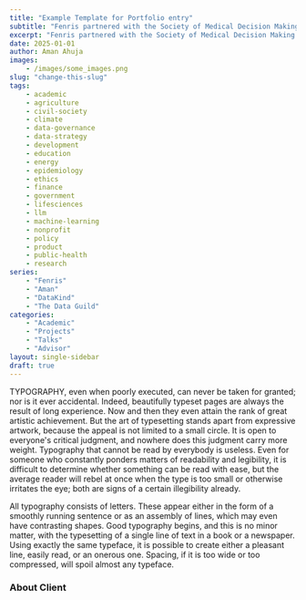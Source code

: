 ```yaml
---
title: "Example Template for Portfolio entry"
subtitle: "Fenris partnered with the Society of Medical Decision Making (SMDM) and Rockefeller Foundation to help a cohort of academic research teams better meet the needs of state and local decision-makers for actionable insights from epidemiological, economic and operational data models."
excerpt: "Fenris partnered with the Society of Medical Decision Making (SMDM) and Rockefeller Foundation to help a cohort of academic research teams better meet the needs of state and local decision-makers for actionable insights from epidemiological, economic and operational data models."
date: 2025-01-01
author: Aman Ahuja
images:
    - /images/some_images.png
slug: "change-this-slug"
tags:
    - academic
    - agriculture
    - civil-society
    - climate
    - data-governance
    - data-strategy
    - development
    - education
    - energy
    - epidemiology
    - ethics
    - finance
    - government
    - lifesciences
    - llm
    - machine-learning
    - nonprofit
    - policy
    - product
    - public-health
    - research
series:
    - "Fenris"
    - "Aman"
    - "DataKind"
    - "The Data Guild"
categories: 
    - "Academic"
    - "Projects"
    - "Talks"
    - "Advisor"
layout: single-sidebar
draft: true
---
```


TYPOGRAPHY, even when poorly executed, can never be taken for granted; nor is it ever accidental. Indeed, beautifully typeset pages are always the result of long experience. Now and then they even attain the rank of great artistic achievement. But the art of typesetting stands apart from expressive artwork, because the appeal is not limited to a small circle. It is open to everyone's critical judgment, and nowhere does this judgment carry more weight. Typography that cannot be read by everybody is useless. Even for someone who constantly ponders matters of readability and legibility, it is difficult to determine whether something can be read with ease, but the average reader will rebel at once when the type is too small or otherwise irritates the eye; both are signs of a certain illegibility already.

All typography consists of letters. These appear either in the form of a smoothly running sentence or as an assembly of lines, which may even have contrasting shapes. Good typography begins, and this is no minor matter, with the typesetting of a single line of text in a book or a newspaper. Using exactly the same typeface, it is possible to create either a pleasant line, easily read, or an onerous one. Spacing, if it is too wide or too compressed, will spoil almost any typeface.

### About Client

<!-- 
Notes or comments here
* 
--> 
